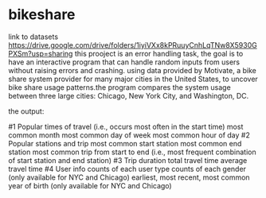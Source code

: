 # bikeshare


link to datasets https://drive.google.com/drive/folders/1iyiVXx8kPRuuyCnhLqTNw8X5930GPXSm?usp=sharing
this prooject is an error handling task, the goal is to have an interactive program that can handle random inputs from users  without raising errors and crashing.
using data provided by Motivate, a bike share system provider for many major cities in the United States, to uncover bike share usage patterns.the program compares the system usage between three large cities: Chicago, New York City, and Washington, DC.

the output:

#1 Popular times of travel (i.e., occurs most often in the start time)
most common month
most common day of week
most common hour of day
#2 Popular stations and trip
most common start station
most common end station
most common trip from start to end (i.e., most frequent combination of start station and end station)
#3 Trip duration
total travel time
average travel time
#4 User info
counts of each user type
counts of each gender (only available for NYC and Chicago)
earliest, most recent, most common year of birth (only available for NYC and Chicago)
